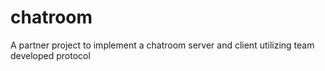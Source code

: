 # chatroom
A partner project to implement a chatroom server and client utilizing team developed protocol
